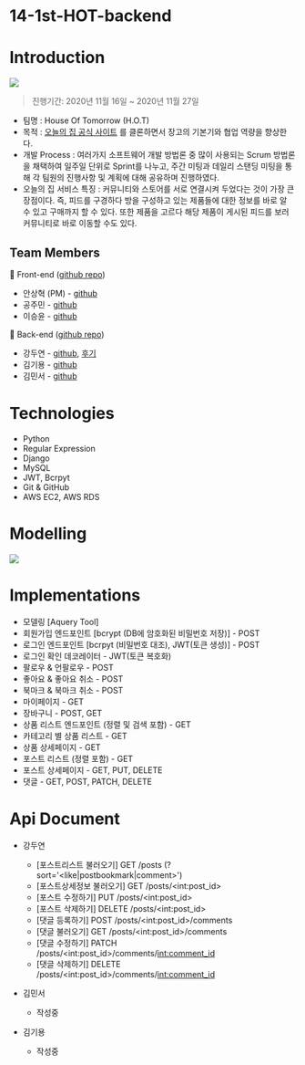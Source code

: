 # 14-1st-HOT-backend
# Introduction
![](https://camo.githubusercontent.com/d79cb7990081df1af527139dea2ea3b2c284457e954d08677e72e0c95cc31aa0/68747470733a2f2f6966682e63632f672f4e32794d50612e706e67)
> 진행기간: 2020년 11월 16일 ~ 2020년 11월 27일
- 팀명 : House Of Tomorrow (H.O.T)
- 목적 : [오늘의 집 공식 사이트](https://ohou.se/) 를 클론하면서 장고의 기본기와 협업 역량을 향상한다.
- 개발 Process : 여러가지 소프트웨어 개발 방법론 중 많이 사용되는 Scrum 방법론을 채택하여 일주일 단위로 Sprint를 나누고, 주간 미팅과 데일리 스탠딩 미팅을 통해 각 팀원의 진행사항 및 계획에 대해 공유하며 진행하였다.
- 오늘의 집 서비스 특징 : 커뮤니티와 스토어를 서로 연결시켜 두었다는 것이 가장 큰 장점이다. 즉, 피드를 구경하다 방을 구성하고 있는 제품들에 대한 정보를 바로 알 수 있고 구매까지 할 수 있다. 또한 제품을 고르다 해당 제품이 게시된 피드를 보러 커뮤니티로 바로 이동할 수도 있다.
## Team Members
🐶 Front-end ([github repo](https://github.com/wecode-bootcamp-korea/14-1st-HOT-frontend))
- 안상혁 (PM) - [github](https://github.com/Xednicoder)
- 공주민 - [github](https://github.com/rhdwnals1)
- 이승윤 - [github](https://github.com/14-yoonl)

🐼 Back-end ([github repo](https://github.com/wecode-bootcamp-korea/14-1st-HOT-backend))
- 강두연 - [github](https://github.com/dooyeonk), [후기](https://velog.io/@dooyeonk/%EC%98%A4%EB%8A%98%EC%9D%98-%EC%A7%91-%ED%81%B4%EB%A1%A0-%ED%94%84%EB%A1%9C%EC%A0%9D%ED%8A%B8-%ED%9B%84%EA%B8%B0-%EB%B0%B1%EC%97%94%EB%93%9C)
- 김기용 - [github](https://github.com/amusesla)
- 김민서 - [github](https://github.com/gemma-Kim)

# Technologies
- Python
- Regular Expression
- Django
- MySQL
- JWT, Bcrpyt
- Git & GitHub
- AWS EC2, AWS RDS

# Modelling
![](https://images.velog.io/images/dooyeonk/post/0a3d50eb-2646-4feb-ae5d-3661e4280402/image.png)

# Implementations
- 모델링 \[Aquery Tool]
- 회원가입 엔드포인트 \[bcrypt (DB에 암호화된 비밀번호 저장)] - POST
- 로그인 엔드포인트 \[bcrpyt (비밀번호 대조), JWT(토큰 생성)] - POST
- 로그인 확인 데코레이터 - JWT(토큰 복호화)
- 팔로우 & 언팔로우 - POST
- 좋아요 & 좋아요 취소 - POST
- 북마크 & 북마크 취소 - POST
- 마이페이지 - GET
- 장바구니 - POST, GET
- 상품 리스트 엔드포인트 (정렬 및 검색 포함) - GET
- 카테고리 별 상품 리스트 - GET
- 상품 상세페이지 - GET
- 포스트 리스트 (정렬 포함) - GET
- 포스트 상세페이지 - GET, PUT, DELETE
- 댓글 - GET, POST, PATCH, DELETE

# Api Document
- 강두연
  - \[포스트리스트 불러오기] GET /posts (?sort='\<like|postbookmark|comment\>')
  - \[포스트상세정보 불러오기] GET /posts/\<int:post_id\>
  - \[포스트 수정하기] PUT /posts/\<int:post_id\>
  - \[포스트 삭제하기] DELETE /posts/\<int:post_id\>
  - \[댓글 등록하기] POST /posts/\<int:post_id\>/comments
  - \[댓글 불러오기] GET /posts/\<int:post_id\>/comments
  - \[댓글 수정하기] PATCH /posts/\<int:post_id\>/comments/<int:comment_id>
  - \[댓글 삭제하기] DELETE /posts/\<int:post_id\>/comments/<int:comment_id>
  
- 김민서
  - 작성중
  
- 김기용
  - 작성중
